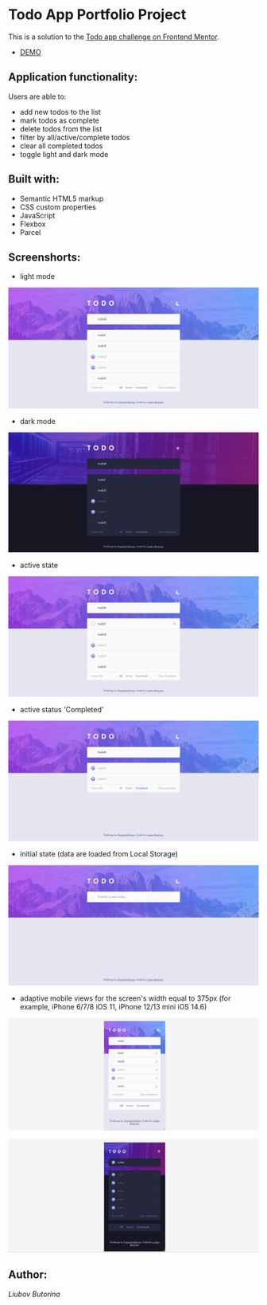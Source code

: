 # Todo App Portfolio Project

This is a solution to the [Todo app challenge on Frontend Mentor](https://www.frontendmentor.io/challenges/todo-app-Su1_KokOW). 

- [DEMO](https://liubovbutorina7.github.io/todo-app-main/)

## Application functionality:

Users are able to:
- add new todos to the list
- mark todos as complete
- delete todos from the list
- filter by all/active/complete todos
- clear all completed todos
- toggle light and dark mode

## Built with:

- Semantic HTML5 markup
- CSS custom properties
- JavaScript
- Flexbox
- Parcel

## Screenshorts:

- light mode

![](./images/screenshots/todoApp1.png) 

- dark mode

![](./images/screenshots/todoApp2.png)

- active state

![](./images/screenshots/todoApp3.png)

- active status 'Completed'

![](./images/screenshots/todoApp4.png)

- initial state (data are loaded from Local Storage)

![](./images/screenshots/todoApp7.png)

- adaptive mobile views for the screen's width equal to 375px (for example, iPhone 6/7/8 iOS 11, iPhone 12/13 mini iOS 14.6)

![](./images/screenshots/todoApp5.png)

![](./images/screenshots/todoApp6.png)

## Author:

_Liubov Butorina_